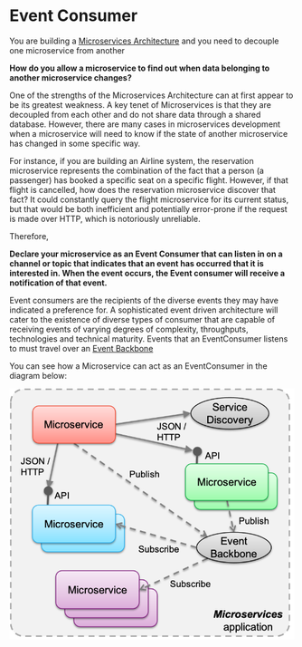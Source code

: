 # Event Consumer

You are building a [Microservices Architecture](../Microservices/Microservices-Architecture.md) and you need to decouple one microservice from another

**How do you allow a microservice to find out when data belonging to another microservice changes?**

One of the strengths of the Microservices Architecture can at first appear to be its greatest weakness.  A key tenet of Microservices is that they are decoupled from each other and do not share data through a shared database.  However, there are many cases in microservices development when a microservice will need to know if the state of another microservice has changed in some specific way. 

For instance, if you are building an Airline system, the reservation microservice represents the combination of the fact that a person (a passenger) has booked a specific seat on a specific flight.  However, if that flight is cancelled, how does the reservation microservice discover that fact?  It could constantly query the flight microservice for its current status, but that would be both inefficient and potentially error-prone if the request is made over HTTP, which is notoriously unreliable.

Therefore,

**Declare your microservice as an Event Consumer that can listen in on a channel or topic that indicates that an event has occurred that it is interested in.  When the event occurs, the Event consumer will receive a notification of that event.**

Event consumers are the recipients of the diverse events they may have indicated a preference for. A sophisticated event driven architecture will cater to the existence of diverse types of consumer that are capable of receiving events of varying degrees of complexity, throughputs, technologies and technical  maturity.  Events that an EventConsumer listens to must travel over an [Event Backbone](Event-Backbone.md)

You can see how a Microservice can act as an EventConsumer in the diagram below:

![Microservices and Event Backbone](../assets/EventBackboneAndMicroservices.png)
